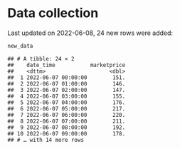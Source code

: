 Data collection
================

Last updated on 2022-06-08, 24 new rows were added:

``` r
new_data
```

    ## # A tibble: 24 × 2
    ##    date_time           marketprice
    ##    <dttm>                    <dbl>
    ##  1 2022-06-07 00:00:00        151.
    ##  2 2022-06-07 01:00:00        146.
    ##  3 2022-06-07 02:00:00        147.
    ##  4 2022-06-07 03:00:00        155.
    ##  5 2022-06-07 04:00:00        176.
    ##  6 2022-06-07 05:00:00        217.
    ##  7 2022-06-07 06:00:00        220.
    ##  8 2022-06-07 07:00:00        211.
    ##  9 2022-06-07 08:00:00        192.
    ## 10 2022-06-07 09:00:00        178.
    ## # … with 14 more rows

